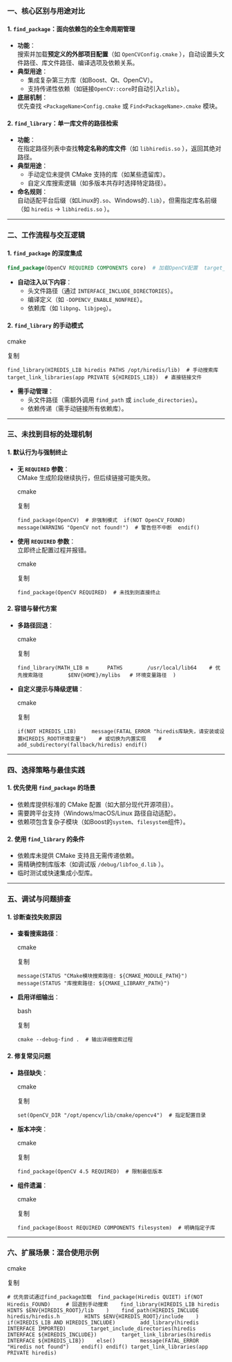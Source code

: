 ### **一、核心区别与用途对比**

#### **1. `find_package`：面向依赖包的全生命周期管理**

- **功能**：  
    搜索并加载**预定义的外部项目配置**（如 `OpenCVConfig.cmake` ），自动设置头文件路径、库文件路径、编译选项及依赖关系。
- **典型用途**：
    - 集成复杂第三方库（如Boost、Qt、OpenCV）。
    - 支持传递性依赖（如链接`OpenCV::core`时自动引入`zlib`）。
- **底层机制**：  
    优先查找 `<PackageName>Config.cmake` 或 `Find<PackageName>.cmake` 模块。

#### **2. `find_library`：单一库文件的路径检索**

- **功能**：  
    在指定路径列表中查找**特定名称的库文件**（如 `libhiredis.so` ），返回其绝对路径。
- **典型用途**：
    - 手动定位未提供 CMake 支持的库（如某些遗留库）。
    - 自定义库搜索逻辑（如多版本共存时选择特定路径）。
- **命名规则**：  
    自动适配平台后缀（如Linux的`.so`、Windows的`.lib`），但需指定库名前缀（如 `hiredis` → `libhiredis.so` ）。

---

### **二、工作流程与交互逻辑**

#### **1. `find_package` 的深度集成**



```cmake
find_package(OpenCV REQUIRED COMPONENTS core)  # 加载OpenCV配置  target_link_libraries(app PRIVATE OpenCV::core)  # 直接引用目标
```
- **自动注入以下内容**：
    - 头文件路径（通过 `INTERFACE_INCLUDE_DIRECTORIES`）。
    - 编译定义（如 `-DOPENCV_ENABLE_NONFREE`）。
    - 依赖库（如 `libpng`、`libjpeg`）。

#### **2. `find_library` 的手动模式**

cmake

复制

`find_library(HIREDIS_LIB hiredis PATHS /opt/hiredis/lib)  # 手动搜索库  target_link_libraries(app PRIVATE ${HIREDIS_LIB})  # 直接链接文件` 

- **需手动管理**：
    - 头文件路径（需额外调用 `find_path` 或 `include_directories`）。
    - 依赖传递（需手动链接所有依赖库）。

---

### **三、未找到目标的处理机制**

#### **1. 默认行为与强制终止**

- **无 `REQUIRED` 参数**：  
    CMake 生成阶段继续执行，但后续链接可能失败。
    
    cmake
    
    复制
    
    `find_package(OpenCV)  # 非强制模式  if(NOT OpenCV_FOUND)     message(WARNING "OpenCV not found!")  # 警告但不中断  endif()`
    
- **使用 `REQUIRED` 参数**：  
    立即终止配置过程并报错。
    
    cmake
    
    复制
    
    `find_package(OpenCV REQUIRED)  # 未找到则直接终止` 
    

#### **2. 容错与替代方案**

- **多路径回退**：
    
    cmake
    
    复制
    
    `find_library(MATH_LIB m      PATHS        /usr/local/lib64    # 优先搜索路径        $ENV{HOME}/mylibs   # 环境变量路径  )`
    
- **自定义提示与降级逻辑**：
    
    cmake
    
    复制
    
    `if(NOT HIREDIS_LIB)     message(FATAL_ERROR "hiredis库缺失，请安装或设置HIREDIS_ROOT环境变量")    # 或切换为内置实现    # add_subdirectory(fallback/hiredis) endif()`
    

---

### **四、选择策略与最佳实践**

#### **1. 优先使用 `find_package` 的场景**

- 依赖库提供标准的 CMake 配置（如大部分现代开源项目）。
- 需要跨平台支持（Windows/macOS/Linux 路径自动适配）。
- 依赖项包含复杂子模块（如Boost的`system`、`filesystem`组件）。

#### **2. 使用 `find_library` 的条件**

- 依赖库未提供 CMake 支持且无需传递依赖。
- 需精确控制库版本（如调试版 `/debug/libfoo_d.lib` ）。
- 临时测试或快速集成小型库。

---

### **五、调试与问题排查**

#### **1. 诊断查找失败原因**

- **查看搜索路径**：
    
    cmake
    
    复制
    
    `message(STATUS "CMake模块搜索路径: ${CMAKE_MODULE_PATH}") message(STATUS "库搜索路径: ${CMAKE_LIBRARY_PATH}")`
    
- **启用详细输出**：
    
    bash
    
    复制
    
    `cmake --debug-find .  # 输出详细搜索过程` 
    

#### **2. 修复常见问题**

- **路径缺失**：
    
    cmake
    
    复制
    
    `set(OpenCV_DIR "/opt/opencv/lib/cmake/opencv4")  # 指定配置目录` 
    
- **版本冲突**：
    
    cmake
    
    复制
    
    `find_package(OpenCV 4.5 REQUIRED)  # 限制最低版本` 
    
- **组件遗漏**：
    
    cmake
    
    复制
    
    `find_package(Boost REQUIRED COMPONENTS filesystem)  # 明确指定子库` 
    

---

### **六、扩展场景：混合使用示例**

cmake

复制

`# 优先尝试通过find_package加载  find_package(Hiredis QUIET) if(NOT Hiredis_FOUND)     # 回退到手动搜索    find_library(HIREDIS_LIB hiredis        HINTS $ENV{HIREDIS_ROOT}/lib    )    find_path(HIREDIS_INCLUDE hiredis/hiredis.h        HINTS $ENV{HIREDIS_ROOT}/include    )    if(HIREDIS_LIB AND HIREDIS_INCLUDE)        add_library(hiredis INTERFACE IMPORTED)        target_include_directories(hiredis INTERFACE ${HIREDIS_INCLUDE})        target_link_libraries(hiredis INTERFACE ${HIREDIS_LIB})    else()        message(FATAL_ERROR "Hiredis not found")    endif() endif() target_link_libraries(app PRIVATE hiredis)`